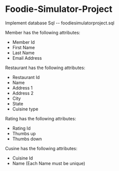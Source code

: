 # Foodie-Simulator-Project

Implement database Sql -- foodiesimulatorproject.sql

Member has the following attributes:
- Member Id
- First Name
- Last Name
- Email Address
  
Restaurant has the following attributes:
- Restaurant Id
- Name
- Address 1
- Address 2
- City
- State
- Cuisine type

Rating has the following attributes:
- Rating Id
- Thumbs up
- Thumbs down

Cusine has the following attributes:
- Cuisine Id
- Name
(Each Name must be unique)


